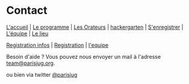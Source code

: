 # Contact

[L'accueil](index.html) | [Le programme](schedule.html) | [Les Orateurs](speakers.html) | [hackergarten](hackergarten.html) | [S'enregistrer](register.html) | [L'équipe](the-team.html) | [Le lieu](lieu.md)

[Registration infos](registrationinfo.html) | [Registration](todo.html) | [l'equipe](the-team.html)

Besoin d'aide ? Vous pouvez nous envoyer un mail à l'adresse [team@parisjug.org](mailto:team@parisjug.org).

ou bien via twitter [@parisjug](https://twitter.com/parisjug)
